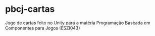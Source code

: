 # pbcj-cartas
 Jogo de cartas feito no Unity para a matéria Programação Baseada em Componentes para Jogos (ESZI043)
